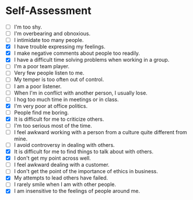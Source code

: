 # Self-Assessment

* [ ] I'm too shy.
* [ ] I'm overbearing and obnoxious.
* [ ] I intimidate too many people.
* [x] I have trouble expressing my feelings.
* [x] I make negative comments about people too readily.
* [x] I have a difficult time solving problems when working in a group.
* [ ] I'm a poor team player.
* [ ] Very few people listen to me.
* [ ] My temper is too often out of control.
* [ ] I am a poor listener.
* [ ] When I'm in conflict with another person, I usually lose.
* [ ] I hog too much time in meetings or in class.
* [x] I'm very poor at office politics.
* [ ] People find me boring.
* [x] It is difficult for me to criticize others.
* [ ] I'm too serious most of the time.
* [ ] I feel awkward working with a person from a culture quite different from mine.
* [ ] I avoid controversy in dealing with others.
* [x] It is difficult for me to find things to talk about with others.
* [x] I don't get my point across well.
* [ ] I feel awkward dealing with a customer.
* [ ] I don't get the point of the importance of ethics in business.
* [x] My attempts to lead others have failed.
* [ ] I rarely smile when I am with other people.
* [x] I am insensitive to the feelings of people around me.
